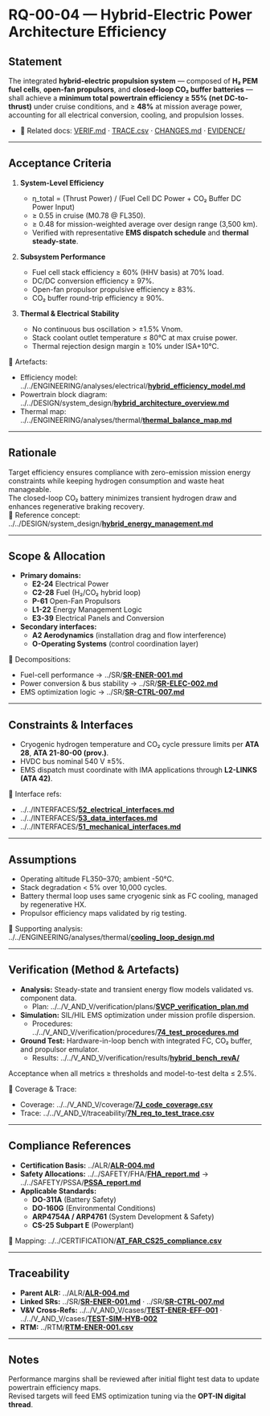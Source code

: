 # RQ-00-04 — Hybrid-Electric Power Architecture Efficiency

## Statement
The integrated **hybrid-electric propulsion system** — composed of **H₂ PEM fuel cells**, **open-fan propulsors**, and **closed-loop CO₂ buffer batteries** — shall achieve a **minimum total powertrain efficiency ≥ 55% (net DC-to-thrust)** under cruise conditions, and ≥ **48%** at mission average power, accounting for all electrical conversion, cooling, and propulsion losses.

- 🔗 Related docs: [VERIF.md](./VERIF.md) · [TRACE.csv](./TRACE.csv) · [CHANGES.md](./CHANGES.md) · [EVIDENCE/](./EVIDENCE/)

---

## Acceptance Criteria
1. **System-Level Efficiency**
   - η_total = (Thrust Power) / (Fuel Cell DC Power + CO₂ Buffer DC Power Input)  
   - ≥ 0.55 in cruise (M0.78 @ FL350).  
   - ≥ 0.48 for mission-weighted average over design range (3,500 km).  
   - Verified with representative **EMS dispatch schedule** and **thermal steady-state**.

2. **Subsystem Performance**
   - Fuel cell stack efficiency ≥ 60% (HHV basis) at 70% load.  
   - DC/DC conversion efficiency ≥ 97%.  
   - Open-fan propulsor propulsive efficiency ≥ 83%.  
   - CO₂ buffer round-trip efficiency ≥ 90%.  

3. **Thermal & Electrical Stability**
   - No continuous bus oscillation > ±1.5% Vnom.  
   - Stack coolant outlet temperature ≤ 80°C at max cruise power.  
   - Thermal rejection design margin ≥ 10% under ISA+10°C.

🔗 Artefacts:
- Efficiency model: ../../ENGINEERING/analyses/electrical/[**hybrid_efficiency_model.md**](../../ENGINEERING/analyses/electrical/hybrid_efficiency_model.md)  
- Powertrain block diagram: ../../DESIGN/system_design/[**hybrid_architecture_overview.md**](../../DESIGN/system_design/hybrid_architecture_overview.md)  
- Thermal map: ../../ENGINEERING/analyses/thermal/[**thermal_balance_map.md**](../../ENGINEERING/analyses/thermal/thermal_balance_map.md)

---

## Rationale
Target efficiency ensures compliance with zero-emission mission energy constraints while keeping hydrogen consumption and waste heat manageable.  
The closed-loop CO₂ battery minimizes transient hydrogen draw and enhances regenerative braking recovery.  
🔗 Reference concept: ../../DESIGN/system_design/[**hybrid_energy_management.md**](../../DESIGN/system_design/hybrid_energy_management.md)

---

## Scope & Allocation
- **Primary domains:**  
  - **E2-24** Electrical Power  
  - **C2-28** Fuel (H₂/CO₂ hybrid loop)  
  - **P-61** Open-Fan Propulsors  
  - **L1-22** Energy Management Logic  
  - **E3-39** Electrical Panels and Conversion  
- **Secondary interfaces:**  
  - **A2 Aerodynamics** (installation drag and flow interference)  
  - **O-Operating Systems** (control coordination layer)

🔗 Decompositions:  
- Fuel-cell performance → ../SR/[**SR-ENER-001.md**](../SR/SR-ENER-001.md)  
- Power conversion & bus stability → ../SR/[**SR-ELEC-002.md**](../SR/SR-ELEC-002.md)  
- EMS optimization logic → ../SR/[**SR-CTRL-007.md**](../SR/SR-CTRL-007.md)

---

## Constraints & Interfaces
- Cryogenic hydrogen temperature and CO₂ cycle pressure limits per **ATA 28**, **ATA 21-80-00 (prov.)**.  
- HVDC bus nominal 540 V ±5%.  
- EMS dispatch must coordinate with IMA applications through **L2-LINKS (ATA 42)**.  

🔗 Interface refs:  
- ../../INTERFACES/[**52_electrical_interfaces.md**](../../INTERFACES/52_electrical_interfaces.md)  
- ../../INTERFACES/[**53_data_interfaces.md**](../../INTERFACES/53_data_interfaces.md)  
- ../../INTERFACES/[**51_mechanical_interfaces.md**](../../INTERFACES/51_mechanical_interfaces.md)

---

## Assumptions
- Operating altitude FL350–370; ambient -50°C.  
- Stack degradation < 5% over 10,000 cycles.  
- Battery thermal loop uses same cryogenic sink as FC cooling, managed by regenerative HX.  
- Propulsor efficiency maps validated by rig testing.  

🔗 Supporting analysis: ../../ENGINEERING/analyses/thermal/[**cooling_loop_design.md**](../../ENGINEERING/analyses/thermal/cooling_loop_design.md)

---

## Verification (Method & Artefacts)
- **Analysis:** Steady-state and transient energy flow models validated vs. component data.  
  - Plan: ../../V_AND_V/verification/plans/[**SVCP_verification_plan.md**](../../V_AND_V/verification/plans/SVCP_verification_plan.md)
- **Simulation:** SIL/HIL EMS optimization under mission profile dispersion.  
  - Procedures: ../../V_AND_V/verification/procedures/[**74_test_procedures.md**](../../V_AND_V/verification/procedures/74_test_procedures.md)
- **Ground Test:** Hardware-in-loop bench with integrated FC, CO₂ buffer, and propulsor emulator.  
  - Results: ../../V_AND_V/verification/results/[**hybrid_bench_revA/**](../../V_AND_V/verification/results/hybrid_bench_revA/)

Acceptance when all metrics ≥ thresholds and model-to-test delta ≤ 2.5%.

🔗 Coverage & Trace:  
- Coverage: ../../V_AND_V/coverage/[**7J_code_coverage.csv**](../../V_AND_V/coverage/7J_code_coverage.csv)  
- Trace: ../../V_AND_V/traceability/[**7N_req_to_test_trace.csv**](../../V_AND_V/traceability/7N_req_to_test_trace.csv)

---

## Compliance References
- **Certification Basis:** ../ALR/[**ALR-004.md**](../ALR/ALR-004.md)  
- **Safety Allocations:** ../../SAFETY/FHA/[**FHA_report.md**](../../SAFETY/FHA/FHA_report.md) → ../../SAFETY/PSSA/[**PSSA_report.md**](../../SAFETY/PSSA/PSSA_report.md)  
- **Applicable Standards:**  
  - **DO-311A** (Battery Safety)  
  - **DO-160G** (Environmental Conditions)  
  - **ARP4754A / ARP4761** (System Development & Safety)  
  - **CS-25 Subpart E** (Powerplant)

🔗 Mapping: ../../CERTIFICATION/[**AT_FAR_CS25_compliance.csv**](../../CERTIFICATION/AT_FAR_CS25_compliance.csv)

---

## Traceability
- **Parent ALR:** ../ALR/[**ALR-004.md**](../ALR/ALR-004.md)  
- **Linked SRs:** ../SR/[**SR-ENER-001.md**](../SR/SR-ENER-001.md) · ../SR/[**SR-CTRL-007.md**](../SR/SR-CTRL-007.md)  
- **V&V Cross-Refs:** ../../V_AND_V/cases/[**TEST-ENER-EFF-001**](../../V_AND_V/cases/TEST-ENER-EFF-001.md) · ../../V_AND_V/cases/[**TEST-SIM-HYB-002**](../../V_AND_V/cases/TEST-SIM-HYB-002.md)  
- **RTM:** ../RTM/[**RTM-ENER-001.csv**](../RTM/RTM-ENER-001.csv)

---

## Notes
Performance margins shall be reviewed after initial flight test data to update powertrain efficiency maps.  
Revised targets will feed EMS optimization tuning via the **OPT-IN digital thread**.
